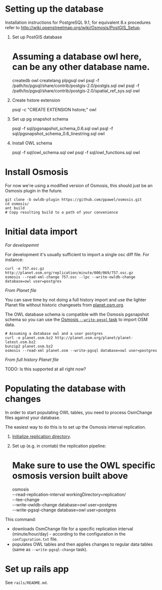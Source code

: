 Setting up the database
=======================

Installation instructions for PostgreSQL 9.1, for equivalent 8.x procedures
refer to http://wiki.openstreetmap.org/wiki/Osmosis/PostGIS_Setup.

1) Set up PostGIS database

    # Assuming a database owl here, can be any other database name.
    createdb owl
    createlang plpgsql owl
    psql -f /path/to/pgsql/share/contrib/postgis-2.0/postgis.sql owl
    psql -f /path/to/pgsql/share/contrib/postgis-2.0/spatial_ref_sys.sql owl

2) Create hstore extension

    psql -c "CREATE EXTENSION hstore;" owl

3) Set up pg snapshot schema

    psql -f sql/pgsnapshot_schema_0.6.sql owl
    psql -f sql/pgsnapshot_schema_0.6_linestring.sql owl

4) Install OWL schema

    psql -f sql/owl_schema.sql owl
    psql -f sql/owl_functions.sql owl

Install Osmosis
===============

For now we're using a modified version of Osmosis, this should just be an Osmosis plugin in the future.

    git clone -b owldb-plugin https://github.com/ppawel/osmosis.git
    cd osmosis/
    ant build
    # Copy resulting build to a path of your convenience

Initial data import
===================

*For developemnt*

For development it's usually sufficient to import a single osc diff file. For instance:

    curl -o 757.osc.gz http://planet.osm.org/replication/minute/000/069/757.osc.gz
    osmosis --read-xml-change 757.osc --lpc --write-owldb-change database=owl user=postgres

*From Planet file*

You can save time by not doing a full history import and use the lighter Planet file without historic changesets from [planet.osm.org](http://planet.osm.org/).

The OWL database schema is compatible with the Osmosis pgsnapshot schema so you can use the [Osmosis `--write-pgsql` task](http://wiki.openstreetmap.org/wiki/Osmosis/Detailed_Usage#--write-pgsql_.28--wp.29) to import OSM data.

    # Assuming a database owl and a user postgres
    curl -o planet.osm.bz2 http://planet.osm.org/planet/planet-latest.osm.bz2
    bunzip2 planet.osm.bz2
    osmosis --read-xml planet.osm --write-pgsql database=owl user=postgres

*From full history Planet file*

TODO: Is this supported at all right now?

Populating the database with changes
====================================

In order to start populating OWL tables, you need to process OsmChange files against your database.

The easiest way to do this is to set up the Osmosis interval replication.

1) [Initialize replication directory](http://wiki.openstreetmap.org/wiki/Osmosis/Detailed_Usage#--read-replication-interval-init_.28--rrii.29).

2) Set up (e.g. in crontab) the replication pipeline:

    # Make sure to use the OWL specific osmosis version built above
    osmosis \
    --read-replication-interval workingDirectory=replication/ \
    --tee-change \
    --write-owldb-change database=owl user=postgres \
    --write-pgsql-change database=owl user=postgres

This command:

- downloads OsmChange file for a specific replication interval (minute/hour/day) - according to the configuration in the `configuration.txt` file.
- populates OWL tables and then applies changes to regular data tables (same as `--write-pgsql-change` task).

Set up rails app
================

See `rails/README.md`.
